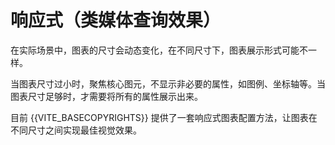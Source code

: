 # 响应式（类媒体查询效果）

在实际场景中，图表的尺寸会动态变化，在不同尺寸下，图表展示形式可能不一样。<br>

当图表尺寸过小时，聚焦核心图元，不显示非必要的属性，如图例、坐标轴等。当图表尺寸足够时，才需要将所有的属性展示出来。<br>

目前 {{VITE_BASECOPYRIGHTS}} 提供了一套响应式图表配置方法，让图表在不同尺寸之间实现最佳视觉效果。
